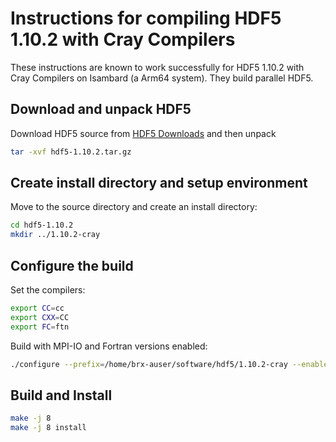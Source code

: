 Instructions for compiling HDF5 1.10.2 with Cray Compilers 
==========================================================

These instructions are known to work successfully for HDF5 1.10.2 with
Cray Compilers on Isambard (a Arm64 system). They build parallel HDF5.

Download and unpack HDF5
------------------------

Download HDF5 source from [HDF5 Downloads](https://www.hdfgroup.org/downloads/hdf5/) and then unpack

```bash
tar -xvf hdf5-1.10.2.tar.gz
```

Create install directory and setup environment
----------------------------------------------

Move to the source directory and create an install directory:

```bash
cd hdf5-1.10.2
mkdir ../1.10.2-cray
```

Configure the build
-------------------

Set the compilers:

```bash
export CC=cc
export CXX=CC
export FC=ftn
```

Build with MPI-IO and Fortran versions enabled:

```bash
./configure --prefix=/home/brx-auser/software/hdf5/1.10.2-cray --enable-parallel --enable-fortran --enable-build-mode=production
```

Build and Install
-----------------

```bash
make -j 8
make -j 8 install
```

